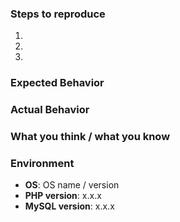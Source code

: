 ### Steps to reproduce
1.
2.
3.

### Expected Behavior


### Actual Behavior


### What you think / what you know


### Environment
- **OS**: OS name / version
- **PHP version**: x.x.x
- **MySQL version**: x.x.x

<!--
Use the following examples to include logs or code in the issue.
See: https://help.github.com/articles/creating-and-highlighting-code-blocks/

Please use the following examples, do not post text without fencing.

SQL example:
```sql
SELECT * FROM users;
```

Text example:
```
Cat ipsum dolor sit amet, meow meow, behind the couch scratch at fleas, meow until belly rubs, hide behind curtain when vacuum cleaner is on scratch strangers and poo on owners food yet stare out the window. Your pillow is now my pet bed purrrrrr find a way to fit in tiny box yet i'm bored inside, let me out i'm lonely outside, let me in i can't make up my mind whether to go in or out, guess i'll just stand partway in and partway out, contemplating the universe for half an hour how dare you nudge me with your foot?!?!
```

-->